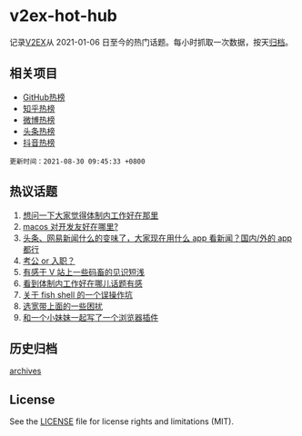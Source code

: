 # v2ex-hot-hub

 记录[V2EX](https://www.v2ex.com/)从 2021-01-06 日至今的热门话题。每小时抓取一次数据，按天[归档](archives)。
 
 ## 相关项目

- [GitHub热榜](https://github.com/lonnyzhang423/github-hot-hub)
- [知乎热榜](https://github.com/lonnyzhang423/zhihu-hot-hub)
- [微博热榜](https://github.com/lonnyzhang423/weibo-hot-hub)
- [头条热榜](https://github.com/lonnyzhang423/toutiao-hot-hub)
- [抖音热榜](https://github.com/lonnyzhang423/douyin-hot-hub)


 `更新时间：2021-08-30 09:45:33 +0800`

## 热议话题

1. [想问一下大家觉得体制内工作好在那里](https://www.v2ex.com/t/798641)
1. [macos 对开发友好在哪里?](https://www.v2ex.com/t/798620)
1. [头条、网易新闻什么的变味了，大家现在用什么 app 看新闻？国内/外的 app 都行](https://www.v2ex.com/t/798636)
1. [考公 or 入职？](https://www.v2ex.com/t/798669)
1. [有感于 V 站上一些码畜的见识短浅](https://www.v2ex.com/t/798745)
1. [看到体制内工作好在哪儿话题有感](https://www.v2ex.com/t/798726)
1. [关于 fish shell 的一个误操作坑](https://www.v2ex.com/t/798635)
1. [选宽带上面的一些困扰](https://www.v2ex.com/t/798675)
1. [和一个小妹妹一起写了一个浏览器插件](https://www.v2ex.com/t/798679)

## 历史归档

[archives](archives)

## License

See the [LICENSE](LICENSE) file for license rights and limitations (MIT).
